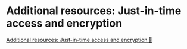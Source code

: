 # Additional resources: Just-in-time access and encryption

[Additional resources: Just-in-time access and encryption 🔗](https://www.coursera.org/learn/cybersecurity-solutions-and-microsoft-defender/supplement/DkSn4/additional-resources-just-in-time-access-and-encryption)
